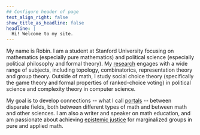 ```yaml
---
## Configure header of page
text_align_right: false
show_title_as_headline: false
headline: |
  Hi! Welcome to my site.
---
```


<!-- this is a subheadline -->
My name is Robin. I am a student at Stanford University focusing on mathematics (especially pure mathematics) and political science (especially political philosophy and formal theory). My [research]() engages with a wide range of subjects, including topology, combinatorics, representation theory and group theory. Outside of math, I study social choice theory (specifically the game theory and formal properties of ranked-choice voting) in political science and complexity theory in computer science. 

My goal is to develop connections -- what I call [portals]() -- between disparate fields, both between different types of math and between math and other sciences. I am also a writer and speaker on math education, and am passionate about achieving [epistemic justice]() for marginalized groups in pure and applied math.